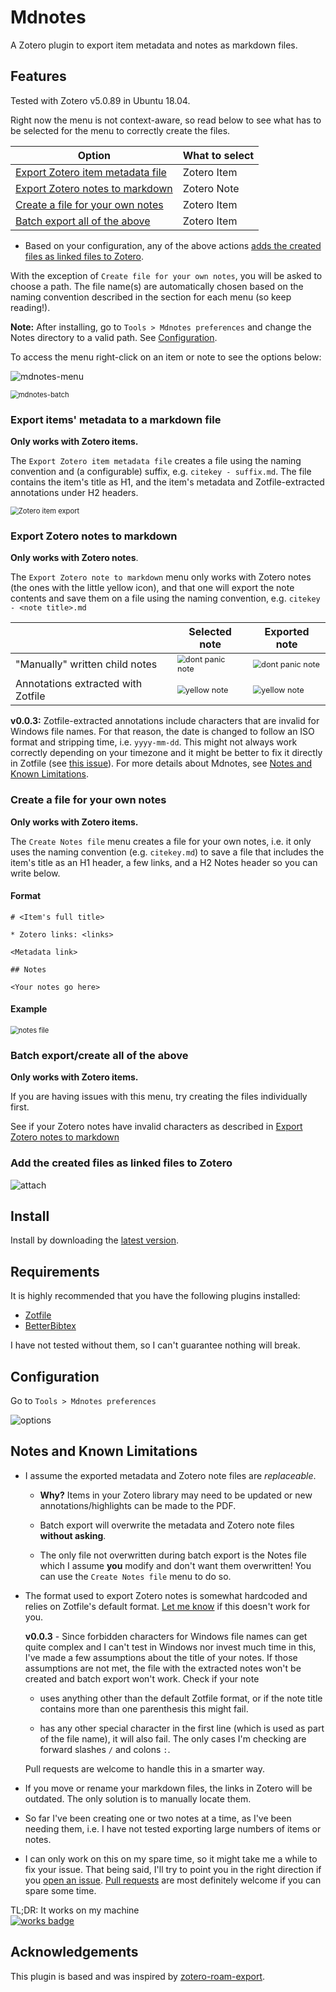 # Mdnotes

A Zotero plugin to export item metadata and notes as markdown files.

## Features

Tested with Zotero v5.0.89 in Ubuntu 18.04.

Right now the menu is not context-aware, so read below to see what has to be selected for the menu to correctly create the files.

| Option                                                       | What to select |
| ------------------------------------------------------------ | -------------- |
| [Export Zotero item metadata file](#Export-items-metadata-to-a-markdown-file) | Zotero Item    |
| [Export Zotero notes to markdown](#Export-Zotero-notes-to-markdown) | Zotero Note    |
| [Create a file for your own notes](#Create-a-file-for-your-own-notes) | Zotero Item    |
| [Batch export all of the above](#Batch-exportcreate-all-of-the-above) | Zotero Item    |

* Based on your configuration, any of the above actions [adds the created files as linked files to Zotero](#Add-the-created-files-as-linked-files-to-Zotero).

With the exception of `Create file for your own notes`, you will be asked to choose a path. The file name(s) are automatically chosen based on the naming convention described in the section for each menu (so keep reading!).

**Note:** After installing, go to `Tools > Mdnotes preferences` and change the Notes directory to a valid path.
See [Configuration](#Configuration).

To access the menu right-click on an item or note to see the options below:  

![mdnotes-menu](docs/mdnotes-menu.png)

<img src="docs/mdnotes-batch.gif" alt="mdnotes-batch" style="zoom:80%;" />

### Export items' metadata to a markdown file

  **Only works with Zotero items.**

  The `Export Zotero item metadata file` creates a file using the naming convention and (a configurable) suffix, e.g. `citekey - suffix.md`. The file contains the item's title as H1, and the item's metadata and Zotfile-extracted annotations under H2 headers.

  <img src="docs/zotero-item-export.png" alt="Zotero item export" style="zoom:80%;" />

### Export Zotero notes to markdown

**Only works with Zotero notes**.

The `Export Zotero note to markdown` menu only works with Zotero notes (the ones with the little yellow icon), and that one will export the note contents and save them on a file using the naming convention, e.g. `citekey - <note title>.md`

|                                    | Selected note                                                | Exported note                                                |
| ---------------------------------- | ------------------------------------------------------------ | ------------------------------------------------------------ |
| "Manually" written child notes     | <img src="docs/dont-panic-zotero-note.png" alt="dont panic note" style="zoom: 80%;" /> | <img src="docs/dont-panic-md-note.png" alt="dont panic note" style="zoom:80%;" /> |
| Annotations extracted with Zotfile | <img src="docs/yellow-zotero-note.png" alt="yellow note" style="zoom:80%;" /> | <img src="docs/yellow-md-note.png" alt="yellow note" style="zoom:80%;" /> |

**v0.0.3:** Zotfile-extracted annotations include characters that are invalid for Windows file names. For that reason, the date is changed to follow an ISO format and stripping time, i.e. `yyyy-mm-dd`. This might not always work correctly depending on your timezone and it might be better to fix it directly in Zotfile (see [this issue](https://github.com/jlegewie/zotfile/issues/480)). For more details about Mdnotes, see [Notes and Known Limitations](#Notes-and-known-limitations).

### Create a file for your own notes

**Only works with Zotero items.**

The `Create Notes file` menu creates a file for your own notes, i.e. it only uses the naming convention (e.g. `citekey.md`) to save a file that includes the item's title as an H1 header, a few links, and a H2 Notes header so you can write below.

#### Format 

```
# <Item's full title>

* Zotero links: <links>

<Metadata link>

## Notes

<Your notes go here>
```

#### Example

<img src="docs/notes-file.png" alt="notes file" style="zoom:80%;" />

### Batch export/create all of the above

  **Only works with Zotero items.**

  If you are having issues with this menu, try creating the files individually first.

  See if your Zotero notes have invalid characters as described in [Export Zotero notes to markdown](#Export-Zotero-notes-to-markdown)

### Add the created files as linked files to Zotero

  ![attach](docs/attach-link-to-zotero.png)

## Install

Install by downloading the [latest version](https://github.com/argenos/zotero-mdnotes/releases/latest).

## Requirements

It is highly recommended that you have the following plugins installed:

* [Zotfile](http://zotfile.com/)
* [BetterBibtex](https://retorque.re/zotero-better-bibtex/)

I have not tested without them, so I can't guarantee nothing will break.

## Configuration

Go to `Tools > Mdnotes preferences`

![options](docs/options.png)

## Notes and Known Limitations

* I assume the exported metadata and Zotero note files are _replaceable_.

  * **Why?** Items in your Zotero library may need to be updated or new annotations/highlights can be made to the PDF.

  * Batch export will overwrite the metadata and Zotero note files **without asking**.

  * The only file not overwritten during batch export is the Notes file which I assume **you** modify and don't want them overwritten! You can use the `Create Notes file` menu to do so.

* The format used to export Zotero notes is somewhat hardcoded and relies on Zotfile's default format. [Let me know](https://github.com/argenos/zotero-mdnotes/issues/new) if this doesn't work for you.

  **v0.0.3** - Since forbidden characters for Windows file names can get quite complex and I can't test in Windows nor invest much time in this, I've made a few assumptions about the title of your notes. If those assumptions are not met, the file with the extracted notes won't be created and batch export won't work. Check if your note

  * uses anything other than the default Zotfile format, or if the note title contains more than one parenthesis this might fail.

  * has any other special character in the first line (which is used as part of the file name), it will also fail. The only cases I'm checking are forward slashes `/` and colons `:`.

  Pull requests are welcome to handle this in a smarter way.

* If you move or rename your markdown files, the links in Zotero will be outdated. The only solution is to manually locate them.

* So far I've been creating one or two notes at a time, as I've been needing them, i.e. I have not tested exporting large numbers of items or notes.

* I can only work on this on my spare time, so it might take me a while to fix your issue. That being said, I'll try to point you in the right direction if you [open an issue](https://github.com/argenos/zotero-mdnotes/issues/new). [Pull requests](https://github.com/argenos/zotero-mdnotes/pulls) are most definitely welcome if you can spare some time.

TL;DR: It works on my machine  
[![works badge](https://cdn.jsdelivr.net/gh/nikku/works-on-my-machine@v0.2.0/badge.svg)](https://github.com/nikku/works-on-my-machine)

## Acknowledgements

This plugin is based and was inspired by [zotero-roam-export](https://github.com/melat0nin/zotero-roam-export/).
